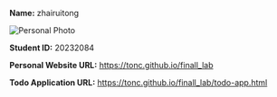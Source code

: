**Name:** zhairuitong

![Personal Photo](https://ts1.tc.mm.bing.net/th/id/R-C.e4bf9f1866094d3bcabf42a22dda290d?rik=cFKmpgMj2X%2bbaA&riu=http%3a%2f%2fi0.qhimg.com%2ft01f7e6a93705036d96.png&ehk=e%2bzeNgFqiJMmf7W8j%2bje65ir9ALnwcnhv3Sqs1ZyMiY%3d&risl=&pid=ImgRaw&r=0)

**Student ID:** 20232084

**Personal Website URL:** https://tonc.github.io/finall_lab

**Todo Application URL:** https://tonc.github.io/finall_lab/todo-app.html